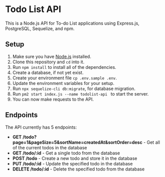 # Todo List API

This is a Node.js API for To-do List applications using Express.js, PostgreSQL, Sequelize, and npm. 

## Setup
1. Make sure you have [Node.js](https://nodejs.org/) installed.
2. Clone this repository and `cd` into it. 
3. Run `npm install` to install all of the dependencies. 
4. Create a database, if not yet exist.
5. Create your environment file `cp .env.sample .env`.
6. Update the environment variables for your setup.
7. Run `npx sequelize-cli db:migrate`, for database migration.
8. Run `pm2 start index.js --name todolist-api ` to start the server.
9. You can now make requests to the API.

## Endpoints

The API currently has 5 endpoints:

* **GET /todo?page=1&pageSize=5&sortName=createdAt&sortOrder=desc** - Get all of the current todos in the database
* **GET /todo/:id** - Get a single todo from the database
* **POST /todo** - Create a new todo and store it in the database
* **PUT /todo/:id** - Update the specified todo in the database
* **DELETE /todo/:id** - Delete the specified todo from the database